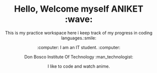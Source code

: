 <h1 align="center">Hello, Welcome myself ANIKET :wave:</h1>
<p align="center">This is my practice workspace here i keep track of my progress in coding languages.:smile:</p>
<p align="center">:computer: I am an IT student. :computer:</p>
<p align="center">Don Bosco Institute Of Technology :man_technologist:</p>
<p align="center">I like to code and watch anime.</p>
